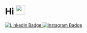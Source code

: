 <h1>
  Hi
  <img src="https://media.giphy.com/media/hvRJCLFzcasrR4ia7z/giphy.gif" width="30px"/>
</h1>


<div id="badges">
  <a href="https://www.linkedin.com/in/eugene-drahun-aab1841b9/">
    <img src="https://img.shields.io/badge/LinkedIn-blue?style=for-the-badge&logo=linkedin&logoColor=white" alt="LinkedIn Badge"/>
  </a>
  <a href="https://www.instagram.com/hi_hi_jey/">
    <img src="https://img.shields.io/badge/Instagram-mediumvioletred?style=for-the-badge&logo=Instagram&logoColor=white" alt="Instagram Badge"/>
  </a>
</div>
  

<img src="https://komarev.com/ghpvc/?username=Drahun-Evg&style=flat-square&color=0fd1fc" alt=""/>
